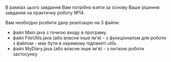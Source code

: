 В рамках цього завдання Вам потрібно взяти за основу Ваше рішення завдання на практичну роботу №14.

Вам необхідно розбити дану реалізацію на 3 файли:
- файл Main.java з точкою входу в програму.
- файл FileUtils.java (або власне інше ім'я) - з функціоналом для роботи з файлом - має бути в окремому підпакеті utils.
- файл MyDiary.java (або власне інше ім'я) - з логікою роботи застосунку
